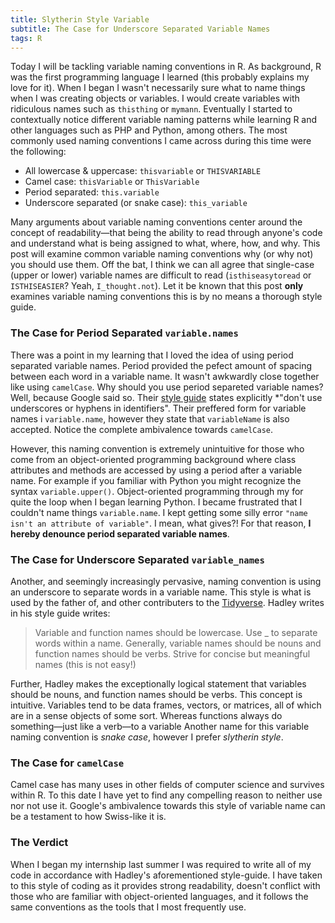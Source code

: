 ```yaml
---
title: Slytherin Style Variable
subtitle: The Case for Underscore Separated Variable Names
tags: R
---
```

Today I will be tackling variable naming conventions in R. As background, R was the first programming language I learned (this probably explains my love for it). When I began I wasn't necessarily sure what to name things when I was creating objects or variables. I would create variables with ridiculous names such as `thisthing` or `mymann`. Eventually I started to contextually notice different variable naming patterns while learning R and other languages such as PHP and Python, among others. The most commonly used naming conventions I came across during this time were the following:

<!-- split -->

- All lowercase & uppercase: `thisvariable` or `THISVARIABLE`
- Camel case: `thisVariable` or `ThisVariable`
- Period separated: `this.variable`
- Underscore separated (or snake case): `this_variable`

Many arguments about variable naming conventions center around the concept of readability—that being the ability to read through anyone's code and understand what is being assigned to what, where, how, and why. This post will examine common variable naming conventions why (or why not) you should use them. Off the bat, I think we can all agree that single-case (upper or lower) variable names are difficult to read (`isthiseasytoread` or `ISTHISEASIER`? Yeah, `I_thought.not`). Let it be known that this post **only** examines variable naming conventions this is by no means a thorough style guide.

### The Case for Period Separated `variable.names`

There was a point in my learning that I loved the idea of using period separated variable names. Period provided the pefect amount of spacing between each word in a variable name. It wasn't awkwardly close together like using `camelCase`. Why should you use period separeted variable names? Well, because Google said so. Their [style guide](https://google.github.io/styleguide/Rguide.xml) states explicitly *"don't use underscores or hyphens in identifiers". Their preffered form for variable names i `variable.name`, however they state that `variableName` is also accepted. Notice the complete ambivalence towards `camelCase`.

However, this naming convention is extremely unintuitive for those who come from an object-oriented programming background where class attributes and methods are accessed by using a period after a variable name. For example if you familiar with Python you might recognize the syntax `variable.upper()`. Object-oriented programming through my for quite the loop when I began learning Python. I became frustrated that I couldn't name things `variable.name`. I kept getting some silly error `"name isn't an attribute of variable"`. I mean, what gives?! For that reason, **I hereby denounce period separated variable names**.

### The Case for Underscore Separated `variable_names`

Another, and seemingly increasingly pervasive, naming convention is using an underscore to separate words in a variable name. This style is what is used by the father of, and other contributers to the [Tidyverse](http://tidyverse.org/). Hadley writes in his style guide writes:

  > Variable and function names should be lowercase. Use _ to separate words within a name. Generally, variable names should be nouns and function names should be verbs. Strive for concise but meaningful names (this is not easy!)

Further, Hadley makes the exceptionally logical statement that variables should be nouns, and function names should be verbs. This concept is intuitive. Variables tend to be data frames, vectors, or matrices, all of which are in a sense objects of some sort. Whereas functions always do something—just like a verb—to a variable Another name for this variable naming convention is *snake case*, however I prefer *slytherin style*.


### The Case for `camelCase`

Camel case has many uses in other fields of computer science and survives within R. To this date I have yet to find any compelling reason to neither use nor not use it. Google's ambivalence towards this style of variable name can be a testament to how Swiss-like it is.


### The Verdict

When I began my internship last summer I was required to write all of my code in accordance with Hadley's aforementioned style-guide. I have taken to this style of coding as it provides strong readability, doesn't conflict with those who are familiar with object-oriented languages, and it follows the same conventions as the tools that I most frequently use.
